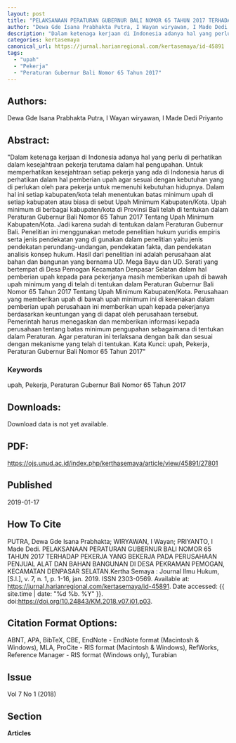 ```yaml
---
layout: post
title: "PELAKSANAAN PERATURAN GUBERNUR BALI NOMOR 65 TAHUN 2017 TERHADAP PEKERJA YANG BEKERJA PADA PERUSAHAAN PENJUAL ALAT DAN BAHAN BANGUNAN DI DESA PEKRAMAN PEMOGAN, KECAMATAN DENPASAR SELATAN"
author: "Dewa Gde Isana Prabhakta Putra, I Wayan wiryawan, I Made Dedi Priyanto"
description: "Dalam ketenaga kerjaan di Indonesia adanya hal yang perlu di perhatikan dalam kesejahtraan pekerja terutama dalam hal pengupahan Untuk memperhatikan kesejahtraan setiap"
categories: kertasemaya
canonical_url: https://jurnal.harianregional.com/kertasemaya/id-45891
tags:
  - "upah"
  - "Pekerja"
  - "Peraturan Gubernur Bali Nomor 65 Tahun 2017"
---
```


## Authors:
Dewa Gde Isana Prabhakta Putra, I Wayan wiryawan, I Made Dedi Priyanto

## Abstract:
"Dalam ketenaga kerjaan di Indonesia adanya hal yang perlu di perhatikan dalam kesejahtraan pekerja terutama dalam hal pengupahan. Untuk memperhatikan kesejahtraan setiap pekerja yang ada di Indonesia harus di perhatikan dalam hal pemberian upah agar sesuai dengan kebutuhan yang di perlukan oleh para pekerja untuk memenuhi kebutuhan hidupnya. Dalam hal ini setiap kabupaten/kota telah menentukan batas minimum upah di setiap kabupaten atau biasa di sebut Upah Minimum Kabupaten/Kota. Upah minimum di berbagai kabupaten/kota di Provinsi Bali telah di tentukan dalam Peraturan Gubernur Bali Nomor 65 Tahun 2017 Tentang Upah Minimum Kabupaten/Kota. Jadi karena sudah di tentukan dalam Peraturan Gubernur Bali. Penelitian ini menggunakan metode penelitian hukum yuridis empiris serta jenis pendekatan yang di gunakan dalam penelitian yaitu jenis pendekatan perundang-undangan, pendekatan fakta, dan pendekatan analisis konsep hukum. Hasil dari penelitian ini adalah perusahaan alat bahan dan bangunan yang bernama UD. Mega Bayu dan UD. Serati yang bertempat di Desa Pemogan Kecamatan Denpasar Selatan dalam hal pemberian upah kepada para pekerjanya masih memberikan upah di bawah upah minimum yang di telah di tentukan dalam Peraturan Gubernur Bali Nomor 65 Tahun 2017 Tentang Upah Minimum Kabupaten/Kota. Perusahaan yang memberikan upah di bawah upah minimum ini di kerenakan dalam pemberian upah perusahaan ini memberikan upah kepada pekerjanya berdasarkan keuntungan yang di dapat oleh perusahaan tersebut. Pemerintah harus menegaskan dan memberikan informasi kepada perusahaan tentang batas minimum pengupahan sebagaimana di tentukan dalam Peraturan. Agar peraturan ini terlaksana dengan baik dan sesuai dengan mekanisme yang telah di tentukan. Kata Kunci: upah, Pekerja, Peraturan Gubernur Bali Nomor 65 Tahun 2017"

### Keywords
upah, Pekerja, Peraturan Gubernur Bali Nomor 65 Tahun 2017

## Downloads:

Download data is not yet available.

## PDF:

https://ojs.unud.ac.id/index.php/kerthasemaya/article/view/45891/27801

## Published
2019-01-17

## How To Cite
PUTRA, Dewa Gde Isana Prabhakta; WIRYAWAN, I Wayan; PRIYANTO, I Made Dedi.  PELAKSANAAN PERATURAN GUBERNUR BALI NOMOR 65 TAHUN 2017 TERHADAP PEKERJA YANG BEKERJA PADA PERUSAHAAN PENJUAL ALAT DAN BAHAN BANGUNAN DI DESA PEKRAMAN PEMOGAN, KECAMATAN DENPASAR SELATAN.Kertha Semaya : Journal Ilmu Hukum, [S.l.], v. 7, n. 1, p. 1-16, jan. 2019. ISSN 2303-0569. Available at: <https://jurnal.harianregional.com/kertasemaya/id-45891>. Date accessed: {{ site.time | date: "%d %b. %Y" }}. doi:https://doi.org/10.24843/KM.2018.v07.i01.p03.

## Citation Format Options:
ABNT, APA, BibTeX, CBE, EndNote - EndNote format (Macintosh & Windows), MLA, ProCite - RIS format (Macintosh & Windows), RefWorks, Reference Manager - RIS format (Windows only), Turabian

## Issue
Vol 7 No 1 (2018)

## Section 
**Articles**

